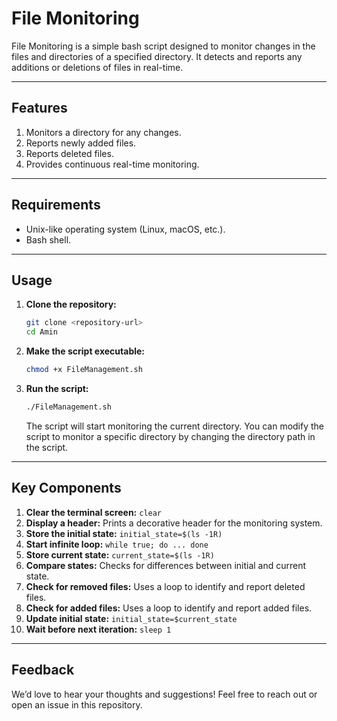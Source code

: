 # File Monitoring

File Monitoring is a simple bash script designed to monitor changes in the files and directories of a specified directory. It detects and reports any additions or deletions of files in real-time.

---

## Features

1. Monitors a directory for any changes.
2. Reports newly added files.
3. Reports deleted files.
4. Provides continuous real-time monitoring.

---

## Requirements

- Unix-like operating system (Linux, macOS, etc.).
- Bash shell.

---

## Usage

1. **Clone the repository:**

    ```bash
    git clone <repository-url>
    cd Amin
    ```

2. **Make the script executable:**

    ```bash
    chmod +x FileManagement.sh
    ```

3. **Run the script:**

    ```bash
    ./FileManagement.sh
    ```

    The script will start monitoring the current directory. You can modify the script to monitor a specific directory by changing the directory path in the script.

---

## Key Components

1. **Clear the terminal screen:** `clear`
2. **Display a header:** Prints a decorative header for the monitoring system.
3. **Store the initial state:** `initial_state=$(ls -1R)`
4. **Start infinite loop:** `while true; do ... done`
5. **Store current state:** `current_state=$(ls -1R)`
6. **Compare states:** Checks for differences between initial and current state.
7. **Check for removed files:** Uses a loop to identify and report deleted files.
8. **Check for added files:** Uses a loop to identify and report added files.
9. **Update initial state:** `initial_state=$current_state`
10. **Wait before next iteration:** `sleep 1`

---

## Feedback

We’d love to hear your thoughts and suggestions! Feel free to reach out or open an issue in this repository.
